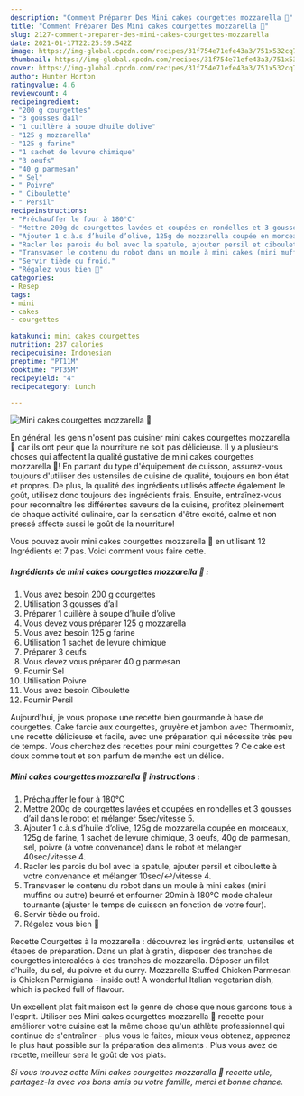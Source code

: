 ```yaml
---
description: "Comment Préparer Des Mini cakes courgettes mozzarella 🥒"
title: "Comment Préparer Des Mini cakes courgettes mozzarella 🥒"
slug: 2127-comment-preparer-des-mini-cakes-courgettes-mozzarella
date: 2021-01-17T22:25:59.542Z
image: https://img-global.cpcdn.com/recipes/31f754e71efe43a3/751x532cq70/mini-cakes-courgettes-mozzarella-🥒-photo-principale-de-la-recette.jpg
thumbnail: https://img-global.cpcdn.com/recipes/31f754e71efe43a3/751x532cq70/mini-cakes-courgettes-mozzarella-🥒-photo-principale-de-la-recette.jpg
cover: https://img-global.cpcdn.com/recipes/31f754e71efe43a3/751x532cq70/mini-cakes-courgettes-mozzarella-🥒-photo-principale-de-la-recette.jpg
author: Hunter Horton
ratingvalue: 4.6
reviewcount: 4
recipeingredient:
- "200 g courgettes"
- "3 gousses dail"
- "1 cuillère à soupe dhuile dolive"
- "125 g mozzarella"
- "125 g farine"
- "1 sachet de levure chimique"
- "3 oeufs"
- "40 g parmesan"
- " Sel"
- " Poivre"
- " Ciboulette"
- " Persil"
recipeinstructions:
- "Préchauffer le four à 180°C"
- "Mettre 200g de courgettes lavées et coupées en rondelles et 3 gousses d’ail dans le robot et mélanger 5sec/vitesse 5."
- "Ajouter 1 c.à.s d’huile d’olive, 125g de mozzarella coupée en morceaux, 125g de farine, 1 sachet de levure chimique, 3 oeufs, 40g de parmesan, sel, poivre (à votre convenance) dans le robot et mélanger 40sec/vitesse 4."
- "Racler les parois du bol avec la spatule, ajouter persil et ciboulette à votre convenance et mélanger 10sec/↩️/vitesse 4."
- "Transvaser le contenu du robot dans un moule à mini cakes (mini muffins ou autre) beurré et enfourner 20min à 180°C mode chaleur tournante (ajuster le temps de cuisson en fonction de votre four)."
- "Servir tiède ou froid."
- "Régalez vous bien 🤤"
categories:
- Resep
tags:
- mini
- cakes
- courgettes

katakunci: mini cakes courgettes 
nutrition: 237 calories
recipecuisine: Indonesian
preptime: "PT11M"
cooktime: "PT35M"
recipeyield: "4"
recipecategory: Lunch

---
```



![Mini cakes courgettes mozzarella 🥒](https://img-global.cpcdn.com/recipes/31f754e71efe43a3/751x532cq70/mini-cakes-courgettes-mozzarella-🥒-photo-principale-de-la-recette.jpg)

En général, les gens n'osent pas cuisiner mini cakes courgettes mozzarella 🥒 car ils ont peur que la nourriture ne soit pas délicieuse. Il y a plusieurs choses qui affectent la qualité gustative de mini cakes courgettes mozzarella 🥒! En partant du type d'équipement de cuisson, assurez-vous toujours d'utiliser des ustensiles de cuisine de qualité, toujours en bon état et propres. De plus, la qualité des ingrédients utilisés affecte également le goût, utilisez donc toujours des ingrédients frais. Ensuite, entraînez-vous pour reconnaître les différentes saveurs de la cuisine, profitez pleinement de chaque activité culinaire, car la sensation d'être excité, calme et non pressé affecte aussi le goût de la nourriture!

<!--inarticleads1-->

Vous pouvez avoir mini cakes courgettes mozzarella 🥒 en utilisant 12 Ingrédients et 7 pas. Voici comment vous faire cette.

##### Ingrédients de mini cakes courgettes mozzarella 🥒 :

1. Vous avez besoin 200 g courgettes
1. Utilisation 3 gousses d’ail
1. Préparer 1 cuillère à soupe d’huile d’olive
1. Vous devez vous préparer 125 g mozzarella
1. Vous avez besoin 125 g farine
1. Utilisation 1 sachet de levure chimique
1. Préparer 3 oeufs
1. Vous devez vous préparer 40 g parmesan
1. Fournir  Sel
1. Utilisation  Poivre
1. Vous avez besoin  Ciboulette
1. Fournir  Persil


Aujourd&#39;hui, je vous propose une recette bien gourmande à base de courgettes. Cake farcie aux courgettes, gruyère et jambon avec Thermomix, une recette délicieuse et facile, avec une préparation qui nécessite très peu de temps. Vous cherchez des recettes pour mini courgettes ? Ce cake est doux comme tout et son parfum de menthe est un délice. 

<!--inarticleads2-->

##### Mini cakes courgettes mozzarella 🥒 instructions :

1. Préchauffer le four à 180°C
1. Mettre 200g de courgettes lavées et coupées en rondelles et 3 gousses d’ail dans le robot et mélanger 5sec/vitesse 5.
1. Ajouter 1 c.à.s d’huile d’olive, 125g de mozzarella coupée en morceaux, 125g de farine, 1 sachet de levure chimique, 3 oeufs, 40g de parmesan, sel, poivre (à votre convenance) dans le robot et mélanger 40sec/vitesse 4.
1. Racler les parois du bol avec la spatule, ajouter persil et ciboulette à votre convenance et mélanger 10sec/↩️/vitesse 4.
1. Transvaser le contenu du robot dans un moule à mini cakes (mini muffins ou autre) beurré et enfourner 20min à 180°C mode chaleur tournante (ajuster le temps de cuisson en fonction de votre four).
1. Servir tiède ou froid.
1. Régalez vous bien 🤤


Recette Courgettes à la mozzarella : découvrez les ingrédients, ustensiles et étapes de préparation. Dans un plat à gratin, disposer des tranches de courgettes intercalées à des tranches de mozzarella. Déposer un filet d&#39;huile, du sel, du poivre et du curry. Mozzarella Stuffed Chicken Parmesan is Chicken Parmigiana - inside out! A wonderful Italian vegetarian dish, which is packed full of flavour. 

<!--inarticleads1-->

<p>
Un excellent plat fait maison est le genre de chose que nous gardons tous à l'esprit. Utiliser ces Mini cakes courgettes mozzarella 🥒 recette pour améliorer votre cuisine est la même chose qu'un athlète professionnel qui continue de s'entraîner - plus vous le faites, mieux vous obtenez, apprenez le plus haut possible sur la préparation des aliments . Plus vous avez de recette, meilleur sera le goût de vos plats.
</p>

<p>
<i>Si vous trouvez cette Mini cakes courgettes mozzarella 🥒 recette utile, partagez-la avec vos bons amis ou votre famille, merci et bonne chance.</i>
</p>
